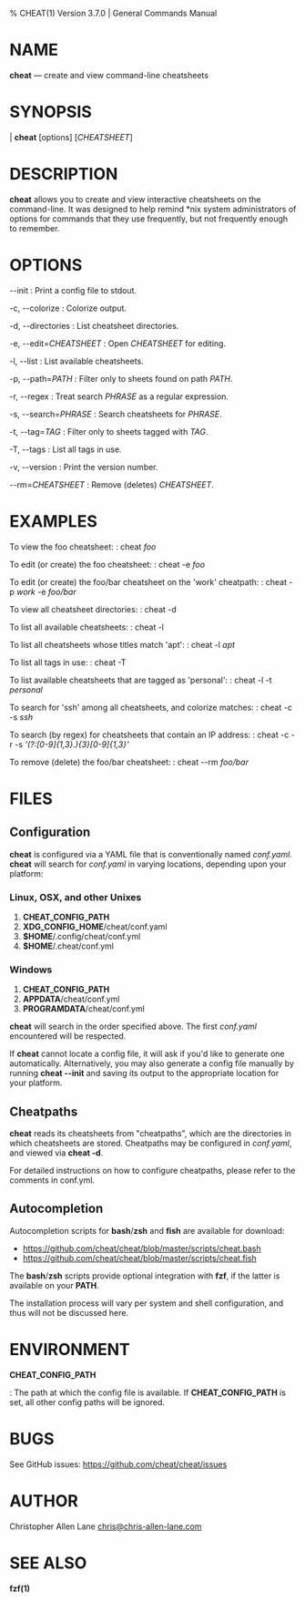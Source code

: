 % CHEAT(1) Version 3.7.0 | General Commands Manual

NAME
====

**cheat** — create and view command-line cheatsheets

SYNOPSIS
========

| **cheat** \[options] \[_CHEATSHEET_]

DESCRIPTION
===========
**cheat** allows you to create and view interactive cheatsheets on the
command-line. It was designed to help remind \*nix system administrators of
options for commands that they use frequently, but not frequently enough to
remember.

OPTIONS
=======

--init
: Print a config file to stdout.

-c, --colorize
: Colorize output.

-d, --directories
: List cheatsheet directories.

-e, --edit=_CHEATSHEET_
: Open _CHEATSHEET_ for editing.

-l, --list
: List available cheatsheets.

-p, --path=_PATH_
: Filter only to sheets found on path _PATH_.

-r, --regex
: Treat search _PHRASE_ as a regular expression.

-s, --search=_PHRASE_
: Search cheatsheets for _PHRASE_.

-t, --tag=_TAG_
: Filter only to sheets tagged with _TAG_.

-T, --tags
: List all tags in use.

-v, --version
: Print the version number.

--rm=_CHEATSHEET_
: Remove (deletes) _CHEATSHEET_.


EXAMPLES
========

To view the foo cheatsheet:
: cheat _foo_

To edit (or create) the foo cheatsheet:
: cheat -e _foo_

To edit (or create) the foo/bar cheatsheet on the 'work' cheatpath:
: cheat -p _work_ -e _foo/bar_

To view all cheatsheet directories:
: cheat -d

To list all available cheatsheets:
: cheat -l

To list all cheatsheets whose titles match 'apt':
: cheat -l _apt_

To list all tags in use:
: cheat -T

To list available cheatsheets that are tagged as 'personal':
: cheat -l -t _personal_

To search for 'ssh' among all cheatsheets, and colorize matches:
: cheat -c -s _ssh_

To search (by regex) for cheatsheets that contain an IP address:
: cheat -c -r -s _'(?:[0-9]{1,3}\.){3}[0-9]{1,3}'_

To remove (delete) the foo/bar cheatsheet:
: cheat --rm _foo/bar_


FILES
=====

Configuration
-------------
**cheat** is configured via a YAML file that is conventionally named
_conf.yaml_.  **cheat** will search for _conf.yaml_ in varying locations,
depending upon your platform:

### Linux, OSX, and other Unixes ###

1. **CHEAT_CONFIG_PATH**
2. **XDG_CONFIG_HOME**/cheat/conf.yaml
3. **$HOME**/.config/cheat/conf.yml
4. **$HOME**/.cheat/conf.yml

### Windows ###

1. **CHEAT_CONFIG_PATH**
2. **APPDATA**/cheat/conf.yml
3. **PROGRAMDATA**/cheat/conf.yml

**cheat** will search in the order specified above. The first _conf.yaml_
encountered will be respected.

If **cheat** cannot locate a config file, it will ask if you'd like to generate
one automatically. Alternatively, you may also generate a config file manually
by running **cheat --init** and saving its output to the appropriate location
for your platform.


Cheatpaths
----------
**cheat** reads its cheatsheets from "cheatpaths", which are the directories in
which cheatsheets are stored. Cheatpaths may be configured in _conf.yaml_, and
viewed via **cheat -d**.

For detailed instructions on how to configure cheatpaths, please refer to the
comments in conf.yml.


Autocompletion
--------------
Autocompletion scripts for **bash**/**zsh** and **fish** are available for
download:

- <https://github.com/cheat/cheat/blob/master/scripts/cheat.bash>
- <https://github.com/cheat/cheat/blob/master/scripts/cheat.fish>

The **bash**/**zsh** scripts provide optional integration with **fzf**, if the
latter is available on your **PATH**.

The installation process will vary per system and shell configuration, and thus
will not be discussed here.


ENVIRONMENT
===========

**CHEAT_CONFIG_PATH**

: The path at which the config file is available. If **CHEAT_CONFIG_PATH** is
set, all other config paths will be ignored.


BUGS
====

See GitHub issues: <https://github.com/cheat/cheat/issues>


AUTHOR
======

Christopher Allen Lane <chris@chris-allen-lane.com>


SEE ALSO
========

**fzf(1)**

